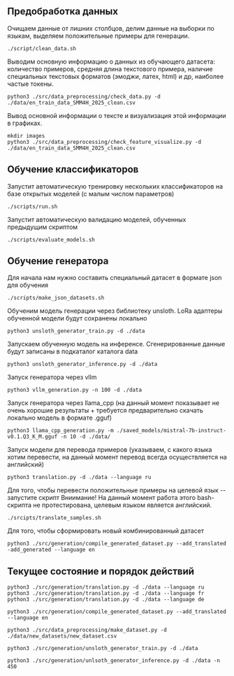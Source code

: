 ## Предобработка данных

Очищаем данные от лишних столбцов, делим данные на выборки по языкам, выделяем положительные примеры для генерации.
```
./script/clean_data.sh
```

Выводим основную информацию о данных из обучающего датасета: количество примеров, средняя длина текстового примера,
наличие специальных текстовых форматов (эмоджи, латех, html) и др, наиболее частые токены.
```
python3 ./src/data_preprocessing/check_data.py -d ./data/en_train_data_SMM4H_2025_clean.csv
```

Вывод основной информации о тексте и визуализация этой информации в графиках.
```
mkdir images
python3 ./src/data_preprocessing/check_feature_visualize.py -d ./data/en_train_data_SMM4H_2025_clean.csv
```

## Обучение классификаторов

Запустит автоматическую тренировку нескольких классификаторов на базе открытых моделей (с малым числом параметров)
```
./scripts/run.sh
```

Запустит автоматическую валидацию моделей, обученных предыдущим скриптом
```
./scripts/evaluate_models.sh
```

## Обучение генератора

Для начала нам нужно составить специальный датасет в формате json для обучения
```
./scripts/make_json_datasets.sh
```

Обученим модель генерации через библиотеку unsloth. LoRa адаптеры обученной модели будут сохранены локально
```
python3 unsloth_generator_train.py -d ./data
```

Запускаем обученную модель на инференсе. Сгенерированные данные будут записаны в подкаталог каталога data
```
python3 unsloth_generator_inference.py -d ./data
```

Запуск генератора через vllm
```
python3 vllm_generation.py -n 100 -d ./data
```

Запуск генератора через llama_cpp (на данный момент показывает не очень
хорошие результаты + требуется предварительно скачать локально модель в формате .gguf)
```
python3 llama_cpp_generation.py -m ./saved_models/mistral-7b-instruct-v0.1.Q3_K_M.gguf -n 10 -d ./data/
```

Запуск модели для перевода примеров (указываем, с какого языка хотим перевести, на данный момент перевод всегда осуществляется на английский)
```
python3 translation.py -d ./data --language ru
```

Для того, чтобы перевести положительные примеры на целевой язык -- запустите скрипт
Вниимание! На данный момент работа этого bash-скрипта не протестирована, целевым языком является английский.
```
./srcipts/translate_samples.sh
```

Для того, чтобы сформировать новый комбинированный датасет
```
python3 ./src/generation/compile_generated_dataset.py --add_translated -add_generated --language en
```

## Текущее состояние и порядок действий

```
python3 ./src/generation/translation.py -d ./data --language ru
python3 ./src/generation/translation.py -d ./data --language fr
python3 ./src/generation/translation.py -d ./data --language de

python3 ./src/generation/compile_generated_dataset.py --add_translated --language en

python3 ./src/data_preprocessing/make_dataset.py -d ./data/new_datasets/new_dataset.csv

python3 ./src/generation/unsloth_generator_train.py -d ./data

python3 ./src/generation/unlsoth_generator_inference.py -d ./data -n 450
```